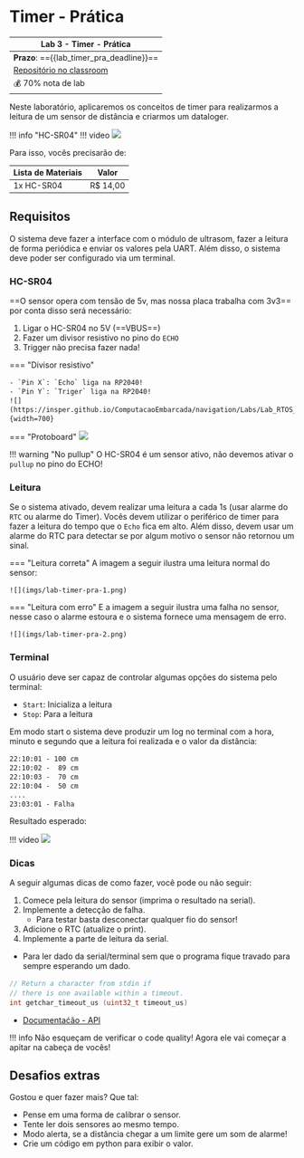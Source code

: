 # Timer - Prática

| Lab 3 - Timer - Prática                               |
|-------------------------------------------------------|
| **Prazo**: =={{lab_timer_pra_deadline}}==               |
| [Repositório no classroom]({{lab_timer_pra_classroom}}) |
| 💰 70% nota de lab                                    |

Neste laboratório, aplicaremos os conceitos de timer para realizarmos a leitura de um sensor de distância e criarmos um dataloger.

!!! info "HC-SR04"
    !!! video
        ![](https://www.youtube.com/watch?v=QOc4vgqFXS0)

Para isso, vocês precisarão de:

| Lista de Materiais | Valor   |
|--------------------|---------|
| 1x HC-SR04         | R$ 14,00 |

## Requisitos

O sistema deve fazer a interface com o módulo de ultrasom, fazer a leitura de forma periódica e enviar os valores pela UART. Além disso, o sistema deve poder ser configurado via um terminal.

### HC-SR04

==O sensor opera com tensão de 5v, mas nossa placa trabalha com 3v3== por conta disso será necessário:

1. Ligar o HC-SR04 no 5V (==VBUS==)
1. Fazer um divisor resistivo no pino do `ECHO`
1. Trigger não precisa fazer nada!

=== "Divisor resistivo"

    - `Pin X`: `Echo` liga na RP2040!
    - `Pin Y`: `Triger` liga na RP2040!
    ![](https://insper.github.io/ComputacaoEmbarcada/navigation/Labs/Lab_RTOS_HCSR04/montagem.svg){width=700}

=== "Protoboard"
    ![](https://insper.github.io/ComputacaoEmbarcada/navigation/Labs/Lab_RTOS_HCSR04/proto.jpg)

!!! warning "No pullup"
    O HC-SR04 é um sensor ativo, não devemos ativar o `pullup` no pino do ECHO! 

### Leitura

Se o sistema ativado, devem realizar uma leitura a cada 1s (usar alarme do `RTC` ou alarme do Timer). Vocês devem utilizar o periférico de timer para fazer a leitura do tempo que o `Echo` fica em alto. Além disso, devem usar um alarme do RTC para detectar se por algum motivo o sensor não retornou um sinal.

=== "Leitura correta"
    A imagem a seguir ilustra uma leitura normal do sensor:

    ![](imgs/lab-timer-pra-1.png)
=== "Leitura com erro"
    E a imagem a seguir ilustra uma falha no sensor, nesse caso o alarme estoura e o sistema fornece uma mensagem de erro.

    ![](imgs/lab-timer-pra-2.png)

### Terminal

O usuário deve ser capaz de controlar algumas opções do sistema pelo terminal:

- `Start`: Inicializa a leitura
- `Stop`: Para a leitura

Em modo start o sistema deve produzir um log no terminal com a hora, minuto e segundo que a leitura foi realizada e o valor da distância:

```
22:10:01 - 100 cm
22:10:02 -  89 cm
22:10:03 -  70 cm
22:10:04 -  50 cm
....
23:03:01 - Falha
```

Resultado esperado:

!!! video
    ![](https://www.youtube.com/watch?v=Qf8_zQEEllA)



### Dicas

A seguir algumas dicas de como fazer, você pode ou não seguir:

1. Comece pela leitura do sensor (imprima o resultado na serial).
1. Implemente a detecção de falha.
    - Para testar basta desconectar qualquer fio do sensor!
1. Adicione o RTC (atualize o print).
1. Implemente a parte de leitura da serial.

- Para ler dado da serial/terminal sem que o programa fique travado para sempre esperando um dado.

```c
// Return a character from stdin if
// there is one available within a timeout. 
int getchar_timeout_us (uint32_t timeout_us)
```

- [Documentaćão - API ](https://www.raspberrypi.com/documentation/pico-sdk/runtime.html#ga9b10b3bc1a4750fcb0e691566bc868e8)

!!! info
    Não esqueçam de verificar o code quality! Agora ele vai começar a apitar na cabeça de vocês!

## Desafios extras

Gostou e quer fazer mais? Que tal:

- Pense em uma forma de calibrar o sensor.
- Tente ler dois sensores ao mesmo tempo.
- Modo alerta, se a distância chegar a um limite gere um som de alarme!
- Crie um código em python para exibir o valor.
